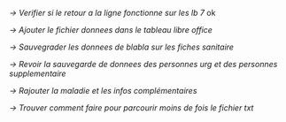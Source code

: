 *-> Verifier si le retour a la ligne fonctionne sur les lb 7* ok

*-> Ajouter le fichier donnees dans le tableau libre office*

*-> Sauvegrader les donnees de blabla sur les fiches sanitaire*

*-> Revoir la sauvegarde de donnees des personnes urg et des personnes supplementaire*

*-> Rajouter la maladie et les infos complémentaires*

*-> Trouver comment faire pour parcourir moins de fois le fichier txt*
